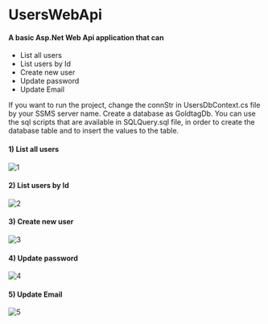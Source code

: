 # UsersWebApi

#### A basic Asp.Net Web Api application that can 
* List all users
* List users by Id
* Create new user
* Update password
* Update Email  


If you want to run the project, change the connStr in UsersDbContext.cs file by your SSMS server name. Create a database as GoldtagDb. You can use the sql scripts that are available in SQLQuery.sql file, in order to create the database table and to insert the values to the table.

#### 1) List all users
![1](https://user-images.githubusercontent.com/58864953/133655699-88249921-676c-4cda-bcc0-b0d747abc0d7.png)

#### 2) List users by Id
![2](https://user-images.githubusercontent.com/58864953/133655710-4a744819-265b-4409-8233-6748fe53bc52.png)

#### 3) Create new user
![3](https://user-images.githubusercontent.com/58864953/133655720-31861e3b-b3c7-42d5-8cf4-2f39b0899f19.png)

#### 4) Update password
![4](https://user-images.githubusercontent.com/58864953/133655733-38e0d7f9-9024-448a-9425-60efd04d2688.png)

#### 5) Update Email
![5](https://user-images.githubusercontent.com/58864953/133655744-f3ea4635-436e-47ff-9f70-c7d5b74bf2f2.png)




